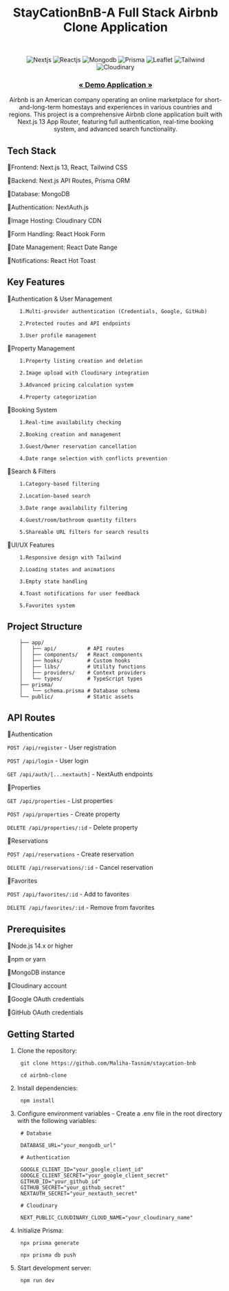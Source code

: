 <h1 align="center">StayCationBnB-A Full Stack Airbnb Clone Application</h1> 



<br />
<p align="center">
    <img src="https://img.shields.io/badge/Next.js-000000?style=for-the-badge&logo=nextdotjs&logoColor=blue" alt="Nextjs" />
    <img src="https://img.shields.io/badge/React.js-20232A?style=for-the-badge&logo=react&logoColor=61DAFB" alt="Reactjs" />
    <img src="https://img.shields.io/badge/MongoDB-339933?style=for-the-badge&logo=mongodb&logoColor=white" alt="Mongodb" />
    <img src="https://img.shields.io/badge/Prisma-5A67D8?style=for-the-badge&logo=prisma&logoColor=white" alt="Prisma" />
    <img src="https://img.shields.io/badge/Leaflet-green?style=for-the-badge&logo=leaflet&logoColor=white" alt="Leaflet" />
    <img src="https://img.shields.io/badge/Tailwind_CSS-38B2AC?style=for-the-badge&logo=tailwind-css&logoColor=white" alt="Tailwind" />
    <img src="https://img.shields.io/badge/Cloudinary-3448C5?style=for-the-badge&logo=cloudinary-css&logoColor=white" alt="Cloudinary" />
</p>


  
  <h3 align="center"><a href="https://staycation-xi.vercel.app/"><strong>« Demo Application »</strong></a></h3>

<p align="center"> 
    Airbnb is an American company operating an online marketplace for short-and-long-term homestays and experiences in various countries and regions. This project is a comprehensive Airbnb clone application built with Next.js 13 App Router, featuring full authentication, real-time booking system, and advanced search functionality.
</p>



##  Tech Stack

🔹Frontend: Next.js 13, React, Tailwind CSS

🔹Backend: Next.js API Routes, Prisma ORM

🔹Database: MongoDB

🔹Authentication: NextAuth.js

🔹Image Hosting: Cloudinary CDN

🔹Form Handling: React Hook Form

🔹Date Management: React Date Range

🔹Notifications: React Hot Toast

## Key Features

🔹Authentication & User Management

        1.Multi-provider authentication (Credentials, Google, GitHub)
        
        2.Protected routes and API endpoints
        
        3.User profile management

🔹Property Management

        1.Property listing creation and deletion
        
        2.Image upload with Cloudinary integration
        
        3.Advanced pricing calculation system
        
        4.Property categorization

🔹Booking System

        1.Real-time availability checking
        
        2.Booking creation and management
        
        3.Guest/Owner reservation cancellation
        
        4.Date range selection with conflicts prevention

🔹Search & Filters

        1.Category-based filtering
        
        2.Location-based search
        
        3.Date range availability filtering
        
        4.Guest/room/bathroom quantity filters
        
        5.Shareable URL filters for search results

🔹UI/UX Features

        1.Responsive design with Tailwind
        
        2.Loading states and animations
        
        3.Empty state handling
        
        4.Toast notifications for user feedback
        
        5.Favorites system


## Project Structure

        ├── app/
        │   ├── api/          # API routes
        │   ├── components/   # React components
        │   ├── hooks/        # Custom hooks
        │   ├── libs/         # Utility functions
        │   ├── providers/    # Context providers
        │   └── types/        # TypeScript types
        ├── prisma/
        │   └── schema.prisma # Database schema
        └── public/           # Static assets


## API Routes

🔹Authentication

`POST /api/register` - User registration

`POST /api/login` - User login

`GET /api/auth/[...nextauth]` - NextAuth endpoints

🔹Properties

`GET /api/properties` - List properties

`POST /api/properties` - Create property

`DELETE /api/properties/:id` - Delete property

🔹Reservations

`POST /api/reservations` - Create reservation

`DELETE /api/reservations/:id` - Cancel reservation

🔹Favorites

`POST /api/favorites/:id` - Add to favorites

`DELETE /api/favorites/:id` - Remove from favorites

## Prerequisites

🔹Node.js 14.x or higher

🔹npm or yarn

🔹MongoDB instance

🔹Cloudinary account

🔹Google OAuth credentials

🔹GitHub OAuth credentials

## Getting Started

1. Clone the repository:

        git clone https://github.com/Maliha-Tasnim/staycation-bnb
        
        cd airbnb-clone

2. Install dependencies:

        npm install


3. Configure environment variables - Create a .env file in the root directory with the following variables:

        # Database
   
        DATABASE_URL="your_mongodb_url"

        # Authentication
   
        GOOGLE_CLIENT_ID="your_google_client_id"
        GOOGLE_CLIENT_SECRET="your_google_client_secret"
        GITHUB_ID="your_github_id"
        GITHUB_SECRET="your_github_secret"
        NEXTAUTH_SECRET="your_nextauth_secret"

        # Cloudinary
   
        NEXT_PUBLIC_CLOUDINARY_CLOUD_NAME="your_cloudinary_name"


5. Initialize Prisma:

        npx prisma generate
   
        npx prisma db push


6. Start development server:

        npm run dev
